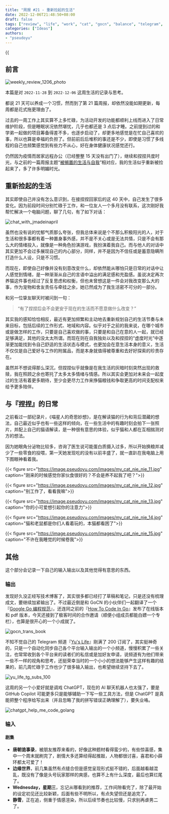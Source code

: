 ```yaml
---
title: "周报 #21 - 重新捡起的生活"
date: 2022-12-06T21:48:50+08:00
draft: false
tags: ["review", "life", "work", "cat", "gocn", "balance", "telegram", "chatgpt"]
categories: ["Ideas"]
authors:
- "pseudoyu"
---
```


{{<audio src="audios/here_after_us.mp3" caption="《后来的我们 - 五月天》" >}}

## 前言

![weekly_review_1206_photo](https://image.pseudoyu.com/images/weekly_review_1206_photo.png)

本篇是对 `2022-11-28` 到 `2022-12-06` 这周生活的记录与思考。

都说 21 天可以养成一个习惯，然而到了第 21 篇周报，却依然没能如期更新，每周都是花式拖更理由了。

过去的一周工作上其实算不上多忙碌，为活动开发的功能都顺利上线而进入了日常维护阶段，但是睡眠状况依然堪忧，几乎也都还是 3 点后才睡。之前提到过的和学弟一起做的项目筹备得差不多，也逐步启动了，却更多地感觉是在忙自己喜欢的事，所以也算是幸福的负担了。但前前后后堆积的事还是不少，即使是习惯了多线程的自己也频繁感觉到有些力不从心，好在身体健康状况感觉还行。

仍然因为疫情而居家远程办公（已经整整 15 天没有出门了），继续和捏捏共度时光，与之前的一篇周报主题“[被搁置的生活与自我](https://www.pseudoyu.com/zh/2022/10/09/weekly_review_20221009/)”相对应，我的生活似乎重新被捡起来了，多了许多明媚时光。

## 重新捡起的生活

其实即使自己并没有怎么意识到，在接捏捏回家后的这 40 天中，自己发生了很多变化。因为前段时间分别忙碌于工作，和一位友人一个多月没有联系，这次刚好我帮忙解决一个电脑问题，聊了几句，有了如下对话：

![chat_with_jmadeinapril](https://image.pseudoyu.com/images/chat_with_jmadeinapril.png)

虽然也没有说的忧郁气质那么夸张，但我总体来说是个不那么积极阳光的人，对于生活和很多事都有着一种置身事外感，并不是不关心或是无法共情，只是不会有那么大的情绪投入，就像是一种角色扮演游戏，我扮演着我自己。而与他人的对话中其实更加不会过多展现自己的内心部分，同样，并不是因为不信任或是蓄意隐瞒所打造什么人设，只是不习惯。

而现在，即使自己好像并没有刻意改变什么，却依然能从哪怕只是日常的对话中让人感觉到情绪，是一种渐渐从自己的言语中溢出的满足感和充盈感。虽说决定再次养猫这件事也经过了反复思虑和权衡，但也未曾想这是一件会对我改变那么大的事，作为宠物和舍友责任与牵挂之余，她已然成为了我生活密不可分的一部分。

和另一位挚友聊天时被问到一句：

> “有了捏捏后会不会更安于现在的生活而不愿意做什么改变？”

其实我的感知恰恰相反，最近有更加频繁和主动地去重新规划自己的生活节奏与未来目标，包括后续的工作形式、地域和内容。似乎对于之前的我来说，在哪个城市或是做怎样的工作，只要是自己喜欢做的事，只要是和自己在意的人一起，就已经足够满足，其他的没太太所谓。而现在则在自我独处以及和捏捏的“虚度时光”中逐渐更加能找到令自己舒适的生活状态与模式，也更加会在意生活本身的意义，生活不仅仅是自己爱好与工作的附属品，而是本身就值得被尊重和去好好探索的珍贵存在。

虽然并不想说得那么深沉，但捏捏似乎就像是在我生活的灰暗时刻突然出现的救赎，我在照顾之余也寄托了太多太多情绪与情感。所以其实会更加对未来会一起度过的生活有着更多期待，至少会更尽力工作来挣猫粮钱和争取更高的时间支配权来给予更多陪伴。

## 与『捏捏』的日常

之前看过一部纪录片，《喵星人的奇思妙想》，是在解读猫的行为和背后潜藏的想法，自己最近似乎也有一些这样的倾向，在一些生活中的有趣时刻会拍下一张照片，并配上自己的猫语解读，是一种很有意思的体验，似乎猫和人都在互相揣测对方的想法。

因为她眼角分泌物比较多，咨询了医生说可能蛋白质摄入过多，所以开始换粮并减少了一些零食的投喂，第一天她发现吃的没有以前丰盛了，就一直趴在我电脑上用下图眼神看着我。

{{< figure src="https://image.pseudoyu.com/images/my_cat_nie_nie_11.jpg" caption="刚来的时候感觉你家伙食很好的？不会是养不起我了吧？">}}

{{< figure src="https://image.pseudoyu.com/images/my_cat_nie_nie_12.jpg" caption="别工作了，看看我嘛">}}

{{< figure src="https://image.pseudoyu.com/images/my_cat_nie_nie_13.jpg" caption="你的小可爱想引起你的注意力">}}

{{< figure src="https://image.pseudoyu.com/images/my_cat_nie_nie_14.jpg" caption="猫和老鼠都是你们人看着玩的，本猫都看困了">}}

{{< figure src="https://image.pseudoyu.com/images/my_cat_nie_nie_15.jpg" caption="不许在我睡觉的时候卷我">}}

## 其他

这个部分会记录一下自己的输入输出以及其他觉得有意思的东西。

### 输出

发现好久没正经写技术博客了，其实很多都已经打了草稿和笔记，只是还没有梳理成文，要继续加紧输出了。不过最近倒是和 GoCN 的小伙伴们一起翻译了一个 『[Google Go 编程规范](https://gocn.github.io/styleguide/)』，还连同之前的『[How To Code In Go](https://gocn.github.io/How-To-Code-in-Go/)』发布了在线版本和 pdf 版本，今天还接到了极客时间的合作邀请（顺便小组成员都能白嫖一个专栏），也算是很开心的一个小成就了。

![gocn_trans_book](https://image.pseudoyu.com/images/gocn_trans_book.png)

不知不觉自己的 Telegram 频道『[Yu's Life](https://t.me/pseudoyulife)』刚满了 200 订阅了，其实挺神奇的，只是一个自动化同步自己各个平台输入输出的一个小频道，慢慢积累了一些关注，也常常收到各个平台来的读者们的私信或是加好友申请，说频道有为他们带来一些不一样的视角和思考，还挺荣幸当时的一个小小的想法能够产生这样有趣的结果的，前几周忙碌于工作也少了很多输入输出，也希望继续坚持下去了。

![yu_life_tg_subs_100](https://image.pseudoyu.com/images/yu_life_tg_subs_100.png)

这周的另一个小爱好就是调戏 ChatGPT，现在的 AI 聊天机器人也太强了，要是 GitHub Copilot 可能更多只是能够辅助一下写一些工具方法，但是 ChatGPT 是真能把整个程序给写出来（并且忽略了我的拼写错误正确理解了），要失业咯。

![chatgpt_help_me_code_golang](https://image.pseudoyu.com/images/chatgpt_help_me_code_golang.png)

### 输入

#### 剧集

- **唐朝诡事录**，被朋友推荐来看的，好像这种题材看得蛮少的，有些惊喜感，集中一个周末就刷完了，剧情大多还算经得起推敲，人物都很讨喜，喜君和小薛环都太可爱了！
- **边缘世界**，前几集虽然有点缝合但是感觉呈现形式挺不错的，后面越看越混乱，既没有了像是头号玩家那样的爽感，也算不上有什么深度，最后也算烂尾了。
- **Wednesday，星期三**，忘记从哪看到的推荐，工作间隙看完了，除了最开始的设定初见还比较新颖，后面有些不明所以，有点失望但还是追完了。
- **静雪**，正在追，侧重于情感渲染，所以后续节奏也比较慢，只求别再虐男二了。

